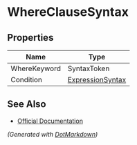 # WhereClauseSyntax

## Properties

| Name         | Type                                    |
| ------------ | --------------------------------------- |
| WhereKeyword | SyntaxToken                             |
| Condition    | [ExpressionSyntax](ExpressionSyntax.md) |

## See Also

* [Official Documentation](https://docs.microsoft.com/en-us/dotnet/api/microsoft.codeanalysis.csharp.syntax.whereclausesyntax)


*\(Generated with [DotMarkdown](http://github.com/JosefPihrt/DotMarkdown)\)*